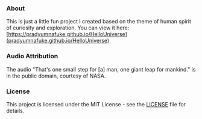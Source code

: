 ### About

This is just a little fun project I created based on the theme of human spirit of curiosity and exploration.
You can view it here:
[https://pradyumnafuke.github.io/HelloUniverse](pradyumnafuke.github.io/HelloUniverse)
### Audio Attribution

The audio "That's one small step for [a] man, one giant leap for mankind." is in the public domain, courtesy of NASA.

### License

This project is licensed under the MIT License - see the [LICENSE](./LICENSE) file for details.
